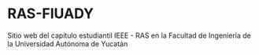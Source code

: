 # RAS-FIUADY
Sitio web del capítulo estudiantil IEEE - RAS en la Facultad de Ingeniería de la Universidad Autónoma de Yucatán
